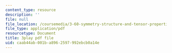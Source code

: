 ```yaml
---
content_type: resource
description: ''
file: null
file_location: /coursemedia/3-60-symmetry-structure-and-tensor-properties-of-materials-fall-2005/caab44ab001ba8962597992ebcb0a14e_vT_6DlaHcWQ.pdf
file_type: application/pdf
resourcetype: Document
title: 3play pdf file
uid: caab44ab-001b-a896-2597-992ebcb0a14e
---
```

